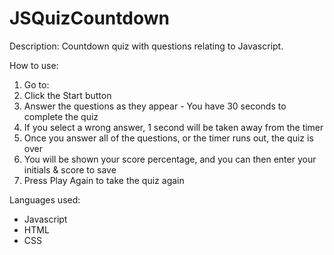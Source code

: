 # JSQuizCountdown

Description: 
Countdown quiz with questions relating to Javascript. 

How to use: 
1. Go to: 
2. Click the Start button
3. Answer the questions as they appear - You have 30 seconds to complete the quiz
4. If you select a wrong answer, 1 second will be taken away from the timer 
5. Once you answer all of the questions, or the timer runs out, the quiz is over
6. You will be shown your score percentage, and you can then enter your initials & score to save 
7. Press Play Again to take the quiz again 

Languages used: 
- Javascript 
- HTML
- CSS 